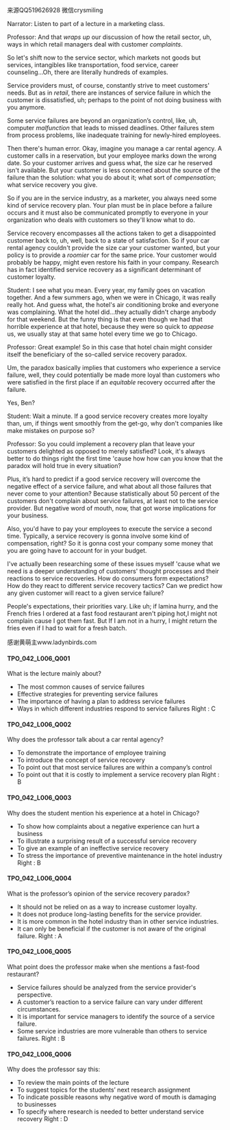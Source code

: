 来源QQ519626928 微信crysmiling

Narrator:
Listen to part of a lecture in a marketing class.

Professor:
And that *wraps up* our discussion of how the retail sector, uh, ways in which retail managers deal with customer *complaints*.

So let's shift now to the service sector, which markets not goods but services, intangibles like transportation, food service, career counseling...Oh, there are literally hundreds of examples.

Service providers must, of course, constantly strive to meet customers' needs. But as in *retail*, there are instances of service failure in which the customer is dissatisfied, uh; perhaps to the point of not doing business with you anymore.

Some service failures are beyond an organization’s control, like, uh, computer *malfunction* that leads to missed deadlines. Other failures stem from process problems, like inadequate training for newly-hired employees. 

Then there's human error. Okay, imagine you manage a car rental agency. A customer calls in a reservation, but your employee marks down the wrong date. So your customer arrives and guess what, the size car he reserved isn't available. But your customer is less concerned about the source of the failure than the solution: what you do about it; what sort of *compensation*; what service recovery you give.

So if you are in the service industry, as a marketer, you always need some kind of service recovery plan. Your plan must be in place before a failure occurs and it must also be communicated promptly to everyone in your organization who deals with customers so they'll know what to do. 


Service recovery encompasses all the actions taken to get a disappointed customer back to, uh, well, back to a state of satisfaction. So if your car rental agency couldn't provide the size car your customer wanted, but your policy is to provide a *roomier* car for the same price. Your customer would probably be happy, might even restore his faith in your company. Research has in fact identified service recovery as a significant determinant of customer loyalty.

Student:
I see what you mean. Every year, my family goes on vacation together. And a few summers ago, when we were in Chicago, it was really really hot. And guess what, the hotel's air conditioning broke and everyone was complaining. What the hotel did...they actually didn't charge anybody for that weekend. But the funny thing is that even though we had that horrible experience at that hotel, because they were so quick to *appease* us, we usually stay at that same hotel every time we go to Chicago.

Professor:
Great example! So in this case that hotel chain might consider itself the beneficiary of the so-called service recovery paradox.

Um, the paradox basically implies that customers who experience a service failure, well, they could potentially be made more loyal than customers who were satisfied in the first place if an *equitable* recovery occurred after the failure.

Yes, Ben?

Student:
Wait a minute. If a good service recovery creates more loyalty than, um, if things went smoothly from the get-go, why don't companies like make mistakes on purpose so?

Professor:
So you could implement a recovery plan that leave your customers delighted as opposed to merely satisfied?
Look, it's always better to do things right the first time 'cause how how can you know that the paradox will hold true in every situation?

Plus, it’s hard to predict if a good service recovery will overcome the negative effect of a service failure, and what about all those failures that never come to your attention? Because statistically about 50 percent of the customers don't complain about service failures, at least not to the service provider. But negative word of mouth, now, that got worse implications for your business.

Also, you'd have to pay your employees to execute the service a second time. Typically, a service recovery is gonna involve some kind of compensation, right? So it is gonna cost your company some money that you are going have to account for in your budget.

I've actually been researching some of these issues myself 'cause what we need is a deeper understanding of customers' thought processes and their reactions to service recoveries. How do consumers form expectations? How do they react to different service recovery tactics? Can we predict how any given customer will react to a given service failure?

People's expectations, their priorities vary. Like uh; if lamina hurry, and the French fries I ordered at a fast food restaurant aren't piping hot,I might not complain  cause I got them fast. But If I am not in a hurry, I might return the fries even if I had to wait for a fresh batch.

感谢黄萌主www.ladynbirds.com

#### TPO_042_L006_Q001
What is the lecture mainly about?
- The most common causes of service failures
- Effective strategies for preventing service failures
- The importance of having a plan to address service failures
- Ways in which different industries respond to service failures
Right : C	

#### TPO_042_L006_Q002
Why does the professor talk about a car rental agency?
- To demonstrate the importance of employee training
- To introduce the concept of service recovery
- To point out that most service failures are within a company’s control
- To point out that it is costly to implement a service recovery plan
Right : B	

#### TPO_042_L006_Q003
Why does the student mention his experience at a hotel in Chicago?
- To show how complaints about a negative experience can hurt a business
- To illustrate a surprising result of a successful service recovery
- To give an example of an ineffective service recovery
- To stress the importance of preventive maintenance in the hotel industry
Right : B	

#### TPO_042_L006_Q004
What is the professor’s opinion of the service recovery paradox?
- It should not be relied on as a way to increase customer loyalty.
- It does not produce long-lasting benefits for the service provider.
- It is more common in the hotel industry than in other service industries.
- It can only be beneficial if the customer is not aware of the original failure.
Right : A	

#### TPO_042_L006_Q005
What point does the professor make when she mentions a fast-food restaurant?
- Service failures should be analyzed from the service provider's perspective.
- A customer’s reaction to a service failure can vary under different circumstances.
- It is important for service managers to identify the source of a service failure.
- Some service industries are more vulnerable than others to service failures.
Right : B	

#### TPO_042_L006_Q006
Why does the professor say this:
- To review the main points of the lecture
- To suggest topics for the students’ next research assignment
- To indicate possible reasons why negative word of mouth is damaging to businesses
- To specify where research is needed to better understand service recovery
Right : D	